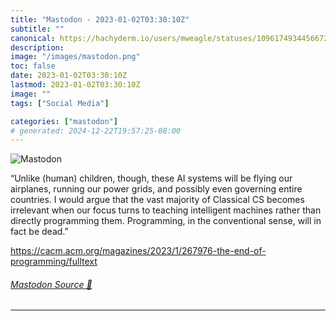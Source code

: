 ```yaml
---
title: "Mastodon - 2023-01-02T03:30:10Z"
subtitle: ""
canonical: https://hachyderm.io/users/mweagle/statuses/109617493445667220
description:
image: "/images/mastodon.png"
toc: false
date: 2023-01-02T03:30:10Z
lastmod: 2023-01-02T03:30:10Z
image: ""
tags: ["Social Media"]

categories: ["mastodon"]
# generated: 2024-12-22T19:57:25-08:00
---
```

![Mastodon](/images/mastodon.png)

<p>“Unlike (human) children, though, these AI systems will be flying our airplanes, running our power grids, and possibly even governing entire countries. I would argue that the vast majority of Classical CS becomes irrelevant when our focus turns to teaching intelligent machines rather than directly programming them. Programming, in the conventional sense, will in fact be dead.”</p><p><a href="https://cacm.acm.org/magazines/2023/1/267976-the-end-of-programming/fulltext" target="_blank" rel="nofollow noopener noreferrer" translate="no"><span class="invisible">https://</span><span class="ellipsis">cacm.acm.org/magazines/2023/1/</span><span class="invisible">267976-the-end-of-programming/fulltext</span></a></p>


###### [Mastodon Source 🐘](https://hachyderm.io/@mweagle/109617493445667220)

___
